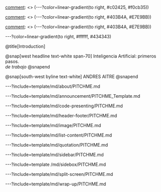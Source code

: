 [comment]: <> (sunrise)
[comment]: <> (---?color=linear-gradient(to right, #c02425, #f0cb35))

[comment]: <> (Frozen)
[comment]: <> (---?color=linear-gradient(to right, #403B4A, #E7E9BB))

[comment]: <> (Frozen)
[comment]: <> (---?color=linear-gradient(to right, #403B4A, #E7E9BB))


---?color=linear-gradient(to right, #ffffff, #434343)


@title[Introduction]

@snap[west headline text-white span-70]
Inteligencia Artificial: primeros pasos.<br>*de trabajo*
@snapend

@snap[south-west byline  text-white]
ANDRES AITRE
@snapend

---?include=template/md/about/PITCHME.md

---?include=template/md/announcement/PITCHME_Template.md

---?include=template/md/code-presenting/PITCHME.md

---?include=template/md/header-footer/PITCHME.md

---?include=template/md/image/PITCHME.md

---?include=template/md/list-content/PITCHME.md

---?include=template/md/quotation/PITCHME.md

---?include=template/md/sidebar/PITCHME.md

---?include=template  /md/sidebox/PITCHME.md

---?include=template/md/split-screen/PITCHME.md

---?include=template/md/wrap-up/PITCHME.md
